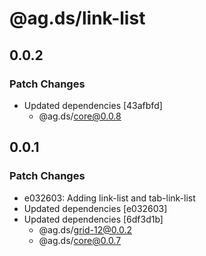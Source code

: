 # @ag.ds/link-list

## 0.0.2

### Patch Changes

- Updated dependencies [43afbfd]
  - @ag.ds/core@0.0.8

## 0.0.1

### Patch Changes

- e032603: Adding link-list and tab-link-list
- Updated dependencies [e032603]
- Updated dependencies [6df3d1b]
  - @ag.ds/grid-12@0.0.2
  - @ag.ds/core@0.0.7
